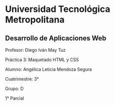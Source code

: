 # Universidad Tecnológica Metropolitana

## Desarrollo de Aplicaciones Web

Profesor: Diego Iván May Tuz

Práctica 3: Maquetado HTML y CSS

Alumno: Angélica Leticia Mendoza Segura

Cuatrimestre: 3°

Grupo: D

1° Parcial

